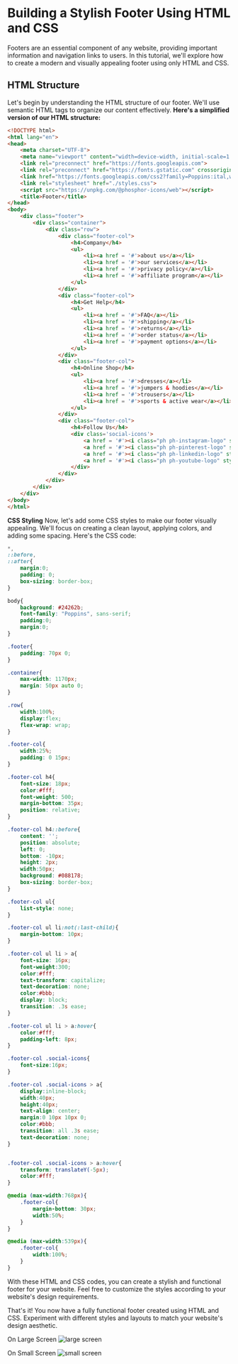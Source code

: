 # Building a Stylish Footer Using HTML and CSS

Footers are an essential component of any website, providing important information and navigation links to users. In this tutorial, we'll explore how to create a modern and visually appealing footer using only HTML and CSS.

## HTML Structure
Let's begin by understanding the HTML structure of our footer. We'll use semantic HTML tags to organize our content effectively. **Here's a simplified version of our HTML structure:**

```html
<!DOCTYPE html>
<html lang="en">
<head>
    <meta charset="UTF-8">
    <meta name="viewport" content="width=device-width, initial-scale=1.0">
    <link rel="preconnect" href="https://fonts.googleapis.com">
    <link rel="preconnect" href="https://fonts.gstatic.com" crossorigin>
    <link href="https://fonts.googleapis.com/css2?family=Poppins:ital,wght@0,100;0,200;0,300;0,400;0,500;0,600;0,700;0,800;0,900;1,100;1,200;1,300;1,400;1,500;1,600;1,700;1,800;1,900&display=swap" rel="stylesheet">
    <link rel="stylesheet" href="./styles.css">
    <script src="https://unpkg.com/@phosphor-icons/web"></script>
    <title>Footer</title>
</head>
<body>
    <div class="footer">
        <div class="container">
            <div class="row">
                <div class="footer-col">
                    <h4>Company</h4>
                    <ul>
                        <li><a href = '#'>about us</a></li>
                        <li><a href = '#'>our services</a></li>
                        <li><a href = '#'>privacy policy</a></li>
                        <li><a href = '#'>affiliate program</a></li>
                    </ul>
                </div>
                <div class="footer-col">
                    <h4>Get Help</h4>
                    <ul>
                        <li><a href = '#'>FAQ</a></li>
                        <li><a href = '#'>shipping</a></li>
                        <li><a href = '#'>returns</a></li>
                        <li><a href = '#'>order status</a></li>
                        <li><a href = '#'>payment options</a></li>
                    </ul>
                </div>
                <div class="footer-col">
                    <h4>Online Shop</h4>
                    <ul>
                        <li><a href = '#'>dresses</a></li>
                        <li><a href = '#'>jumpers & hoodies</a></li>
                        <li><a href = '#'>trousers</a></li>
                        <li><a href = '#'>sports & active wear</a></li>
                    </ul>
                </div>
                <div class="footer-col">
                    <h4>Follow Us</h4>
                    <div class='social-icons'>
                        <a href = '#'><i class="ph ph-instagram-logo" style="font-size: 20px"></i></a>
                        <a href = '#'><i class="ph ph-pinterest-logo" style="font-size: 20px"></i></a>
                        <a href = '#'><i class="ph ph-linkedin-logo" style="font-size: 20px"></i></a>
                        <a href = '#'><i class="ph ph-youtube-logo" style="font-size: 20px"></i></a>
                    </div>
                </div>
            </div>
        </div>
    </div>
</body>
</html>
```

**CSS Styling**
Now, let's add some CSS styles to make our footer visually appealing. We'll focus on creating a clean layout, applying colors, and adding some spacing. Here's the CSS code:

```css
*,
::before,
::after{
    margin:0;
    padding: 0;
    box-sizing: border-box;
}

body{
    background: #24262b;
    font-family: "Poppins", sans-serif;
    padding:0;
    margin:0;
}

.footer{
    padding: 70px 0;
}

.container{
    max-width: 1170px;
    margin: 50px auto 0;
}

.row{
    width:100%;
    display:flex;
    flex-wrap: wrap;
}

.footer-col{
    width:25%;
    padding: 0 15px;
}

.footer-col h4{
    font-size: 18px;
    color:#fff;
    font-weight: 500;
    margin-bottom: 35px;
    position: relative;
}

.footer-col h4::before{
    content: '';
    position: absolute;
    left: 0;
    bottom: -10px;
    height: 2px;
    width:50px;
    background: #088178;
    box-sizing: border-box;
}

.footer-col ul{
    list-style: none;
}

.footer-col ul li:not(:last-child){
    margin-bottom: 10px;
}

.footer-col ul li > a{
    font-size: 16px;
    font-weight:300;
    color:#fff;
    text-transform: capitalize;
    text-decoration: none;
    color:#bbb;
    display: block;
    transition: .3s ease;
}

.footer-col ul li > a:hover{
    color:#fff;
    padding-left: 8px;
}

.footer-col .social-icons{
    font-size:16px;
}

.footer-col .social-icons > a{
    display:inline-block;
    width:40px;
    height:40px;
    text-align: center;
    margin:0 10px 10px 0;
    color:#bbb;
    transition: all .3s ease;
    text-decoration: none;
}


.footer-col .social-icons > a:hover{
    transform: translateY(-5px);
    color:#fff;
}

@media (max-width:768px){
    .footer-col{
        margin-bottom: 30px;
        width:50%;
    }
}

@media (max-width:539px){
    .footer-col{
        width:100%;
    }
}

```
With these HTML and CSS codes, you can create a stylish and functional footer for your website. Feel free to customize the styles according to your website's design requirements.

That's it! You now have a fully functional footer created using HTML and CSS. Experiment with different styles and layouts to match your website's design aesthetic.

On Large Screen
![large screen](./largeScreen.png)

On Small Screen
![small screen](./smallScreen.png)
